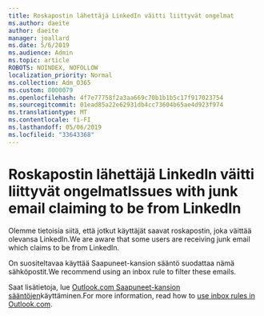 ```yaml
---
title: Roskapostin lähettäjä LinkedIn väitti liittyvät ongelmat
ms.author: daeite
author: daeite
manager: joallard
ms.date: 5/6/2019
ms.audience: Admin
ms.topic: article
ROBOTS: NOINDEX, NOFOLLOW
localization_priority: Normal
ms.collection: Adm_O365
ms.custom: 8000079
ms.openlocfilehash: 4f7e77758f2a3aa669c70b1b1b5c17f917023754
ms.sourcegitcommit: 01ead85a22e62931db4cc73604b65ae4d923f974
ms.translationtype: MT
ms.contentlocale: fi-FI
ms.lasthandoff: 05/06/2019
ms.locfileid: "33643368"
---
```

# <a name="issues-with-junk-email-claiming-to-be-from-linkedin"></a><span data-ttu-id="c5bae-102">Roskapostin lähettäjä LinkedIn väitti liittyvät ongelmat</span><span class="sxs-lookup"><span data-stu-id="c5bae-102">Issues with junk email claiming to be from LinkedIn</span></span>

<span data-ttu-id="c5bae-103">Olemme tietoisia siitä, että jotkut käyttäjät saavat roskapostin, joka väittää olevansa LinkedIn.</span><span class="sxs-lookup"><span data-stu-id="c5bae-103">We are aware that some users are receiving junk email which claims to be from LinkedIn.</span></span>

<span data-ttu-id="c5bae-104">On suositeltavaa käyttää Saapuneet-kansion sääntö suodattaa nämä sähköpostit.</span><span class="sxs-lookup"><span data-stu-id="c5bae-104">We recommend using an inbox rule to filter these emails.</span></span>

<span data-ttu-id="c5bae-105">Saat lisätietoja, lue [Outlook.com Saapuneet-kansion sääntöjen](https://support.office.com/article/4b094371-a5d7-49bd-8b1b-4e4896a7cc5d)käyttäminen.</span><span class="sxs-lookup"><span data-stu-id="c5bae-105">For more information, read how to [use inbox rules in Outlook.com](https://support.office.com/article/4b094371-a5d7-49bd-8b1b-4e4896a7cc5d).</span></span>